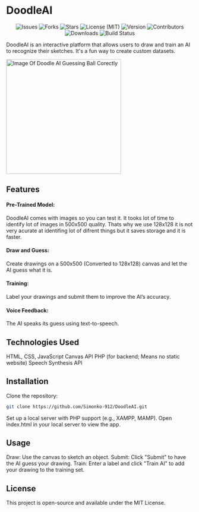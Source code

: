# DoodleAI

<p align="center"> 
    <img src="https://img.shields.io/github/issues/Simonko-912/DoodleAI" alt="Issues">
    <img src="https://img.shields.io/github/forks/Simonko-912/DoodleAI" alt="Forks">
    <img src="https://img.shields.io/github/stars/Simonko-912/DoodleAI" alt="Stars">
    <img src="https://img.shields.io/github/license/Simonko-912/DoodleAI" alt="License (MIT)">
    <img src="https://img.shields.io/badge/version-1.0.0-blue" alt="Version">
    <img src="https://img.shields.io/badge/contributors-0-orange" alt="Contributors">
    <img src="https://img.shields.io/github/downloads/Simonko-912/DoodleAI/total" alt="Downloads">
    <img src="https://img.shields.io/badge/build-passing-brightgreen" alt="Build Status">
</p>

DoodleAI is an interactive platform that allows users to draw and train an AI to recognize their sketches. It's a fun way to create custom datasets.

<img width="309" alt="Image Of Doodle AI Guessing Ball Corectly" src="https://github.com/user-attachments/assets/f5a9b2ba-4de6-4ddd-b0ae-73b7b85b0116" />
  
## Features
#### Pre-Trained Model:
DoodleAI comes with images so you can test it.
It tooks lot of time to identify lot of images in 500x500 quality. Thats why we use 128x128 it is not very acurate at identifing lot of difrent things but it saves storage and it is faster.
#### Draw and Guess: 
Create drawings on a 500x500 (Converted to 128x128) canvas and let the AI guess what it is.
#### Training: 
Label your drawings and submit them to improve the AI’s accuracy.
#### Voice Feedback: 
The AI speaks its guess using text-to-speech.

## Technologies Used
HTML, CSS, JavaScript
Canvas API
PHP (for backend; Means no static website)
Speech Synthesis API
## Installation
Clone the repository:

```bash Copy code
git clone https://github.com/Simonko-912/DoodleAI.git
```
Set up a local server with PHP support (e.g., XAMPP, MAMP).
Open index.html in your local server to view the app.

## Usage
Draw: Use the canvas to sketch an object.
Submit: Click "Submit" to have the AI guess your drawing.
Train: Enter a label and click "Train AI" to add your drawing to the training set.
## License
This project is open-source and available under the MIT License.
